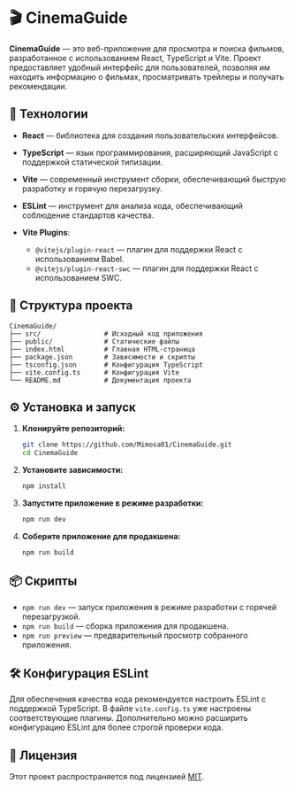 # 🎬 CinemaGuide

**CinemaGuide** — это веб-приложение для просмотра и поиска фильмов, разработанное с использованием React, TypeScript и Vite. Проект предоставляет удобный интерфейс для пользователей, позволяя им находить информацию о фильмах, просматривать трейлеры и получать рекомендации.

## 🚀 Технологии

* **React** — библиотека для создания пользовательских интерфейсов.
* **TypeScript** — язык программирования, расширяющий JavaScript с поддержкой статической типизации.
* **Vite** — современный инструмент сборки, обеспечивающий быструю разработку и горячую перезагрузку.
* **ESLint** — инструмент для анализа кода, обеспечивающий соблюдение стандартов качества.
* **Vite Plugins**:

  * `@vitejs/plugin-react` — плагин для поддержки React с использованием Babel.
  * `@vitejs/plugin-react-swc` — плагин для поддержки React с использованием SWC.

## 📁 Структура проекта

```
CinemaGuide/
├── src/                # Исходный код приложения
├── public/             # Статические файлы
├── index.html          # Главная HTML-страница
├── package.json        # Зависимости и скрипты
├── tsconfig.json       # Конфигурация TypeScript
├── vite.config.ts      # Конфигурация Vite
└── README.md           # Документация проекта
```

## ⚙️ Установка и запуск

1. **Клонируйте репозиторий:**

   ```bash
   git clone https://github.com/Mimosa01/CinemaGuide.git
   cd CinemaGuide
   ```

2. **Установите зависимости:**

   ```bash
   npm install
   ```

3. **Запустите приложение в режиме разработки:**

   ```bash
   npm run dev
   ```

4. **Соберите приложение для продакшена:**

   ```bash
   npm run build
   ```

## 📦 Скрипты

* `npm run dev` — запуск приложения в режиме разработки с горячей перезагрузкой.
* `npm run build` — сборка приложения для продакшена.
* `npm run preview` — предварительный просмотр собранного приложения.

## 🛠️ Конфигурация ESLint

Для обеспечения качества кода рекомендуется настроить ESLint с поддержкой TypeScript. В файле `vite.config.ts` уже настроены соответствующие плагины. Дополнительно можно расширить конфигурацию ESLint для более строгой проверки кода.

## 📄 Лицензия

Этот проект распространяется под лицензией [MIT](LICENSE).
